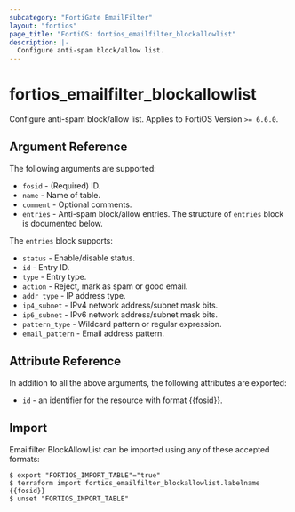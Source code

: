 ```yaml
---
subcategory: "FortiGate EmailFilter"
layout: "fortios"
page_title: "FortiOS: fortios_emailfilter_blockallowlist"
description: |-
  Configure anti-spam block/allow list.
---
```


# fortios_emailfilter_blockallowlist
Configure anti-spam block/allow list. Applies to FortiOS Version `>= 6.6.0`.

## Argument Reference

The following arguments are supported:

* `fosid` - (Required) ID.
* `name` - Name of table.
* `comment` - Optional comments.
* `entries` - Anti-spam block/allow entries. The structure of `entries` block is documented below.

The `entries` block supports:

* `status` - Enable/disable status.
* `id` - Entry ID.
* `type` - Entry type.
* `action` - Reject, mark as spam or good email.
* `addr_type` - IP address type.
* `ip4_subnet` - IPv4 network address/subnet mask bits.
* `ip6_subnet` - IPv6 network address/subnet mask bits.
* `pattern_type` - Wildcard pattern or regular expression.
* `email_pattern` - Email address pattern.


## Attribute Reference

In addition to all the above arguments, the following attributes are exported:
* `id` - an identifier for the resource with format {{fosid}}.

## Import

Emailfilter BlockAllowList can be imported using any of these accepted formats:
```
$ export "FORTIOS_IMPORT_TABLE"="true"
$ terraform import fortios_emailfilter_blockallowlist.labelname {{fosid}}
$ unset "FORTIOS_IMPORT_TABLE"
```
